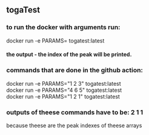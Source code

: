 ## togaTest

### to run the docker with arguments run:
docker run -e PARAMS=<array params> togatest:latest
#### the output - the index of the peak will be printed.

### commands that are done in the github action:
docker run -e PARAMS="1 2 3" togatest:latest  
docker run -e PARAMS="4 6 5" togatest:latest  
docker run -e PARAMS="1 2 1" togatest:latest  

### outputs of theese commands have to be: 2  1  1
because theese are the peak indexes of theese arrays
